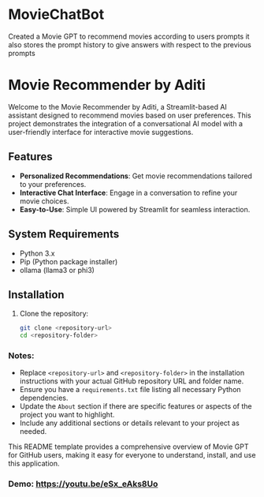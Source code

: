 # MovieChatBot
Created a Movie GPT to recommend movies according to users prompts it also stores the prompt history to give answers with respect to the previous prompts

# Movie Recommender by Aditi

Welcome to the Movie Recommender by Aditi, a Streamlit-based AI assistant designed to recommend movies based on user preferences. This project demonstrates the integration of a conversational AI model with a user-friendly interface for interactive movie suggestions.

## Features

- **Personalized Recommendations**: Get movie recommendations tailored to your preferences.
- **Interactive Chat Interface**: Engage in a conversation to refine your movie choices.
- **Easy-to-Use**: Simple UI powered by Streamlit for seamless interaction.

## System Requirements

- Python 3.x
- Pip (Python package installer)
- ollama (llama3 or phi3)

## Installation

1. Clone the repository:

   ```bash
   git clone <repository-url>
   cd <repository-folder>

### Notes:
- Replace `<repository-url>` and `<repository-folder>` in the installation instructions with your actual GitHub repository URL and folder name.
- Ensure you have a `requirements.txt` file listing all necessary Python dependencies.
- Update the `About` section if there are specific features or aspects of the project you want to highlight.
- Include any additional sections or details relevant to your project as needed.

This README template provides a comprehensive overview of Movie GPT for GitHub users, making it easy for everyone to understand, install, and use this application.

### Demo: https://youtu.be/eSx_eAks8Uo
